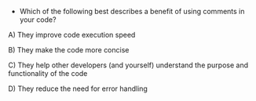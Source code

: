 - Which of the following best describes a benefit of using comments in your code?

A) They improve code execution speed

B) They make the code more concise

C) They help other developers (and yourself) understand the purpose and functionality of the code

D) They reduce the need for error handling

<!-- Answer: C) -->